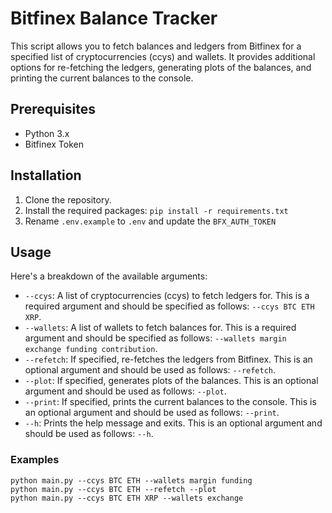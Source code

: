# Bitfinex Balance Tracker

This script allows you to fetch balances and ledgers from Bitfinex for a specified list of cryptocurrencies (ccys) and wallets. It provides additional options for re-fetching the ledgers, generating plots of the balances, and printing the current balances to the console.

## Prerequisites

- Python 3.x
- Bitfinex Token

## Installation

1. Clone the repository.
2. Install the required packages: `pip install -r requirements.txt`
3. Rename `.env.example` to `.env` and update the `BFX_AUTH_TOKEN`

## Usage

Here's a breakdown of the available arguments:

- `--ccys`: A list of cryptocurrencies (ccys) to fetch ledgers for. This is a required argument and should be specified as follows: `--ccys BTC ETH XRP`.
- `--wallets`: A list of wallets to fetch balances for. This is a required argument and should be specified as follows: `--wallets margin exchange funding contribution`.
- `--refetch`: If specified, re-fetches the ledgers from Bitfinex. This is an optional argument and should be used as follows: `--refetch`.
- `--plot`: If specified, generates plots of the balances. This is an optional argument and should be used as follows: `--plot`.
- `--print`: If specified, prints the current balances to the console. This is an optional argument and should be used as follows: `--print`.
- `--h`: Prints the help message and exits. This is an optional argument and should be used as follows: `--h`.

### Examples

```
python main.py --ccys BTC ETH --wallets margin funding
python main.py --ccys BTC ETH --refetch --plot
python main.py --ccys BTC ETH XRP --wallets exchange


```